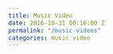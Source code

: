 ```yaml
---
title: Music Video
date: 2016-10-31 00:16:00 Z
permalink: "/music-videos"
categories: music video
---
```


